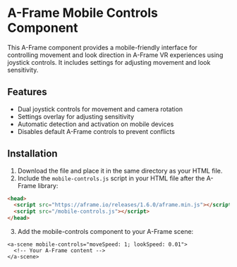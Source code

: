 # A-Frame Mobile Controls Component

This A-Frame component provides a mobile-friendly interface for controlling movement and look direction in A-Frame VR experiences using joystick controls. It includes settings for adjusting movement and look sensitivity.

## Features

- Dual joystick controls for movement and camera rotation
- Settings overlay for adjusting sensitivity
- Automatic detection and activation on mobile devices
- Disables default A-Frame controls to prevent conflicts

## Installation

1. Download the file and place it in the same directory as your HTML file.
2. Include the `mobile-controls.js` script in your HTML file after the A-Frame library:

```html
<head>
  <script src="https://aframe.io/releases/1.6.0/aframe.min.js"></script>
  <script src="/mobile-controls.js"></script>
</head>
```
3. Add the mobile-controls component to your A-Frame scene:
```
<a-scene mobile-controls="moveSpeed: 1; lookSpeed: 0.01">
  <!-- Your A-Frame content -->
</a-scene>
```

